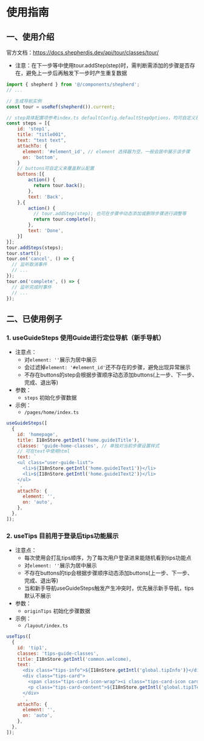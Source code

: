 # 使用指南

## 一、使用介绍

官方文档：https://docs.shepherdjs.dev/api/tour/classes/tour/

- 注意：在下一步等中使用tour.addStep(step)时，需判断需添加的步骤是否存在，避免上一步后再触发下一步时产生重复数据

```javascript
import { shepherd } from '@/components/shepherd';
// ...

// 生成导航实例
const tour = useRef(shepherd()).current;

// step具体配置项参考index.ts defaultConfig.defaultStepOptions，均可自定义覆盖默认配置
const steps = [{
    id: 'step1',
    title: "title001",
    text: "test text",
    attachTo: {
      element: '#element_id', // element 选择器为空，一般会居中展示该步骤
      on: 'bottom',
    }
    // buttons可自定义来覆盖默认配置
    buttons:[{
        action() {
          return tour.back();
        },
        text: 'Back',
    },{
        action() {
          // tour.addStep(step); 也可在步骤中动态添加或删除步骤进行调整等
          return tour.complete();
        },
        text: 'Done',
    }]
}];
tour.addSteps(steps);
tour.start();
tour.on('cancel', () => {
  // 监听取消事件
  // ...
});
tour.on('complete', () => {
  // 监听完成时事件
  // ...
});
```

## 二、已使用例子

### 1. useGuideSteps 使用Guide进行定位导航（新手导航）

- 注意点：
  - 对`element: ''`展示为居中展示
  - 会过滤掉`element: '#element_id'`还不存在的步骤，避免出现异常展示
  - 不存在buttons的step会根据步骤顺序动态添加buttons(上一步、下一步、完成、退出等)
- 参数：
  - `steps` 初始化步骤数据
- 示例：
  - `/pages/home/index.ts`

```javascript
useGuideSteps([
  {
    id: 'homepage',
    title: I18nStore.getIntl('home.guide1Title'),
    classes: 'guide-home-classes', // 单独对当前步骤设置样式
    // 可在text中使用html
    text: `
    <ul class="user-guide-list">
      <li>${I18nStore.getIntl('home.guide1Text1')}</li>
      <li>${I18nStore.getIntl('home.guide1Text2')}</li>
    </ul>
    `,
    attachTo: {
      element: '',
      on: 'auto',
    },
  },
]);
```

### 2. useTips 目前用于登录后tips功能展示

- 注意点：
  - 每次使用会打乱tips顺序，为了每次用户登录进来能随机看到tips功能点
  - 对`element: ''`展示为居中展示
  - 不存在buttons的tip会根据步骤顺序动态添加buttons(上一步、下一步、完成、退出等)
  - 当和新手导航useGuideSteps触发产生冲突时，优先展示新手导航，tips默认不展示
- 参数：
  - `originTips` 初始化步骤数据
- 示例：
  - `/layout/index.ts`

```javascript
useTips([
  {
    id: 'tip1',
    classes: 'tips-guide-classes',
    title: I18nStore.getIntl('common.welcome),
    text: `
      <div class="tips-info">${I18nStore.getIntl('global.tipInfo')}</div>
      <div class="tips-card">
        <span class="tips-card-icon-wrap"><i class="tips-card-icon card-icon-1"></i></span>
        <p class="tips-card-content">${I18nStore.getIntl('global.tip1Text1')}</p>
      </div>
      `,
    attachTo: {
      element: '',
      on: 'auto',
    },
  },
]);
```
